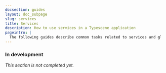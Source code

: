 ```yaml
---
docsection: guides
layout: doc_subpage
slug: services
title: Services
description: How to use services in a Typescene application
pageintro: |
  The following guides describe common tasks related to services and global application state.
---
```


### In development

_This section is not completed yet._
